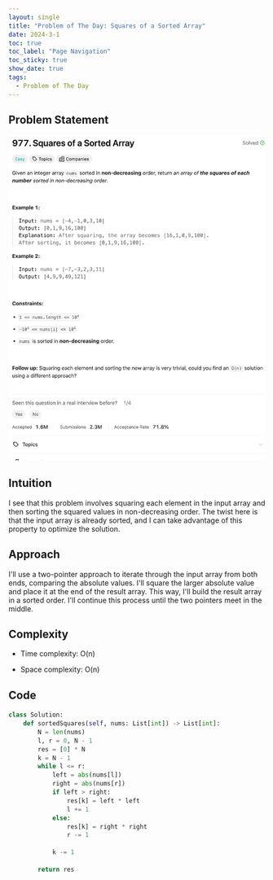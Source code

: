 ```yaml
---
layout: single
title: "Problem of The Day: Squares of a Sorted Array"
date: 2024-3-1
toc: true
toc_label: "Page Navigation"
toc_sticky: true
show_date: true
tags:
  - Problem of The Day
---
```


## Problem Statement

[![problem-977](/assets/images/2024-03-01_16-58-41-problem-977.png)](/assets/images/2024-03-01_16-58-41-problem-977.png)

## Intuition

I see that this problem involves squaring each element in the input array and then sorting the squared values in non-decreasing order. The twist here is that the input array is already sorted, and I can take advantage of this property to optimize the solution.

## Approach

I'll use a two-pointer approach to iterate through the input array from both ends, comparing the absolute values. I'll square the larger absolute value and place it at the end of the result array. This way, I'll build the result array in a sorted order. I'll continue this process until the two pointers meet in the middle.

## Complexity

- Time complexity:
  O(n)

- Space complexity:
  O(n)

## Code

```python
class Solution:
    def sortedSquares(self, nums: List[int]) -> List[int]:
        N = len(nums)
        l, r = 0, N - 1
        res = [0] * N
        k = N - 1
        while l <= r:
            left = abs(nums[l])
            right = abs(nums[r])
            if left > right:
                res[k] = left * left
                l += 1
            else:
                res[k] = right * right
                r -= 1

            k -= 1

        return res

```
